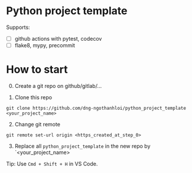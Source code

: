 # Python project template

Supports:
- [ ] github actions with pytest, codecov
- [ ] flake8, mypy, precommit

# How to start

0. Create a git repo on github/gitlab/...

1. Clone this repo
```shell
git clone https://github.com/dng-ngothanhloi/python_project_template <your_project_name>
```

2. Change git remote

```shell
git remote set-url origin <https_created_at_step_0>
```

3. Replace all `python_project_template` in the new repo by `<your_project_name>

Tip: Use `Cmd + Shift + H` in VS Code.

